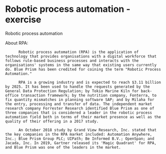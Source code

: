 # Robotic process automation -exercise
Robotic process automation 

 About RPA:
 
          Robotic process automation (RPA) is the application of technology that provides organisations with a digital workforce that follows rule-based business processes and interacts with the organisations' systems in the same way that existing users currently do. Blue Prism has been credited for coining the term "Robotic Process Automation."

          RPA is a growing industry and is expected to reach $3.11 billion by 2025. It has been used to handle the requests generated by the General Data Protection Regulation; by Tokio Marine Kiln for back-office transaction framework; by the nutrition company, Fonterra, to fix quantity mismatches in planning software SAP; and by Milaha for the entry, processing and transfer of data. The independent market research company Forrester Research identified Blue Prism as one of three companies that is considered a leader in the robotic process automation field both in terms of their market presence as well as the quality of their offering in a 2017 study.

          An October 2018 study by Grand View Research, Inc. stated that the key companies in the RPA market included: Automation Anywhere, Inc.; Blue Prism Group PLC; UIPath; Be Informed B.V.; OpenSpan; and Jacada, Inc. In 2019, Gartner released its 'Magic Quadrant' for RPA, and Blue Prism was one of the leaders in the market.

